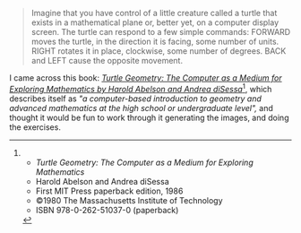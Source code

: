 > Imagine that you have control of a little creature called a turtle that exists in a mathematical plane or, better yet, on a computer display screen. The turtle can respond to a few simple commands: FORWARD moves the turtle, in the direction it is facing, some number of units. RIGHT rotates it in place, clockwise, some number of degrees. BACK and LEFT cause the opposite movement.

I came across this book: *[Turtle Geometry: The Computer as a Medium for Exploring Mathematics by Harold Abelson and Andrea diSessa](https://en.wikipedia.org/wiki/Turtle_Geometry)*[^1], which describes itself as *"a computer-based introduction to geometry and advanced mathematics at the high school or undergraduate level",* and thought it would be fun to work through it generating the images, and doing the exercises.

[^1]: - *Turtle Geometry: The Computer as a Medium for Exploring Mathematics*
      - Harold Abelson and Andrea diSessa
      - First MIT Press paperback edition, 1986
      - ©1980 The Massachusetts Institute of Technology
      - ISBN 978-0-262-51037-0 (paperback)
